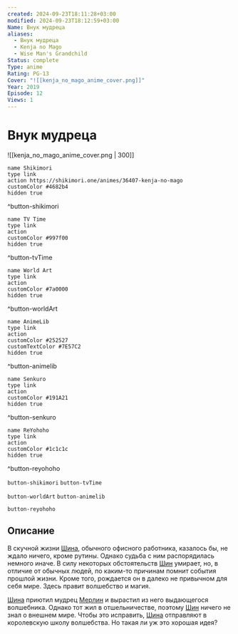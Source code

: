 ```yaml
---
created: 2024-09-23T18:11:28+03:00
modified: 2024-09-23T18:12:59+03:00
Name: Внук мудреца
aliases:
  - Внук мудреца
  - Kenja no Mago
  - Wise Man's Grandchild
Status: complete
Type: anime
Rating: PG-13
Cover: "![[kenja_no_mago_anime_cover.png]]"
Year: 2019
Episode: 12
Views: 1
---
```


# Внук мудреца

![[kenja_no_mago_anime_cover.png | 300]]

```button
name Shikimori
type link
action https://shikimori.one/animes/36407-kenja-no-mago
customColor #4682b4
hidden true
```
^button-shikimori

```button
name TV Time
type link
action 
customColor #997f00
hidden true
```
^button-tvTime

```button
name World Art
type link
action 
customColor #7a0000
hidden true
```
^button-worldArt

```button
name AnimeLib
type link
action 
customColor #252527
customTextColor #7E57C2
hidden true
```
^button-animelib

```button
name Senkuro
type link
action 
customColor #191A21
hidden true
```
^button-senkuro

```button
name ReYohoho
type link
action 
customColor #1c1c1c
hidden true
```
^button-reyohoho



`button-shikimori` `button-tvTime`

`button-worldArt` `button-animelib`

`button-reyohoho`

## Описание

В скучной жизни [Шина](https://shikimori.one/characters/150264-shin-wolford), обычного офисного работника, казалось бы, не ждало ничего, кроме рутины. Однако судьба с ним распорядилась немного иначе. В силу некоторых обстоятельств [Шин](https://shikimori.one/characters/150264-shin-wolford) умирает, но, в отличие от обычных людей, по каким-то причинам помнит события прошлой жизни. Кроме того, рождается он в далеко не привычном для себя мире. Здесь правит волшебство и магия.

[Шина](https://shikimori.one/characters/150264-shin-wolford) приютил мудрец [Мерлин](https://shikimori.one/characters/157575-merlin-wolford) и вырастил из него выдающегося волшебника. Однако тот жил в отшельничестве, поэтому [Шин](https://shikimori.one/characters/150264-shin-wolford) ничего не знал о внешнем мире. Чтобы это исправить, [Шина](https://shikimori.one/characters/150264-shin-wolford) отправляют в королевскую школу волшебства. Но такая ли уж это хорошая идея?
